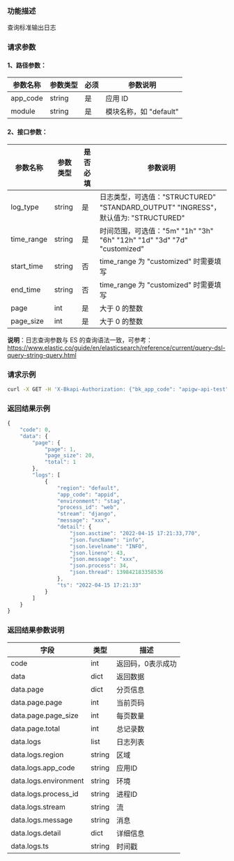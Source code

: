 ### 功能描述
查询标准输出日志

### 请求参数

#### 1、路径参数：

|   参数名称   |    参数类型  |  必须  |     参数说明     |
| ------------ | ------------ | ------ | ---------------- |
| app_code   | string | 是 | 应用 ID |
| module   | string | 是 | 模块名称，如 "default" |

#### 2、接口参数：

| 参数名称              | 参数类型 | 是否必填 | 参数说明                                                             |
|-----------------------|----------|-----|------------------------------------------------------------------|
| log_type              | string   | 是   | 日志类型，可选值："STRUCTURED" "STANDARD_OUTPUT" "INGRESS"，默认值为: "STRUCTURED" |
| time_range            | string   | 是   | 时间范围，可选值："5m" "1h" "3h" "6h" "12h" "1d" "3d" "7d" "customized" |
| start_time            | string   | 否   | time_range 为 "customized" 时需要填写                                |
| end_time              | string   | 否   | time_range 为 "customized" 时需要填写                |
| page              | int   | 是   | 大于 0 的整数               |
| page_size              | int   | 是   | 大于 0 的整数                |

**说明**：日志查询参数与 ES 的查询语法一致，可参考：https://www.elastic.co/guide/en/elasticsearch/reference/current/query-dsl-query-string-query.html

### 请求示例
```bash
curl -X GET -H 'X-Bkapi-Authorization: {"bk_app_code": "apigw-api-test", "bk_app_secret": "***"}' --insecure 'https://bkapi.example.com/api/bkpaas3/prod/system/applications/{app_code}/modules/{module}/log/structured/list/?time_range=1h'
```

### 返回结果示例
```javascript
{
    "code": 0,
    "data": {
        "page": {
            "page": 1,
            "page_size": 20,
            "total": 1
        },
        "logs": [
            {
                "region": "default",
                "app_code": "appid",
                "environment": "stag",
                "process_id": "web",
                "stream": "django",
                "message": "xxx",
                "detail": {
                    "json.asctime": "2022-04-15 17:21:33,770",
                    "json.funcName": "info",
                    "json.levelname": "INFO",
                    "json.lineno": 43,
                    "json.message": "xxx",
                    "json.process": 34,
                    "json.thread": 139842183358536
                },
                "ts": "2022-04-15 17:21:33"
            }
        ]
    }
}
```

### 返回结果参数说明

| 字段 |   类型 |  描述 |
| ------ | ------ | ------ |
| code | int | 返回码，0表示成功 |
| data | dict | 返回数据 |
| data.page | dict | 分页信息 |
| data.page.page | int | 当前页码 |
| data.page.page_size | int | 每页数量 |
| data.page.total | int | 总记录数 |
| data.logs | list | 日志列表 |
| data.logs.region | string | 区域 |
| data.logs.app_code | string | 应用ID |
| data.logs.environment | string | 环境 |
| data.logs.process_id | string | 进程ID |
| data.logs.stream | string | 流 |
| data.logs.message | string | 消息 |
| data.logs.detail | dict | 详细信息 |
| data.logs.ts | string | 时间戳 |
